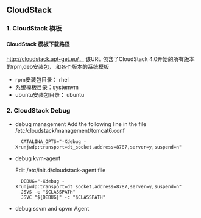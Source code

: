 ## CloudStack ##

### 1. CloudStack 模板 ###

#### CloudStack 模板下载路径 ####
http://cloudstack.apt-get.eu/， 该URL  包含了CloudStack 4.0开始的所有版本的rpm,deb安装包， 和各个版本的系统模板

* rpm安装包目录： rhel
* 系统模板目录：systemvm
* ubuntu安装包目录： ubuntu

### 2. CloudStack Debug
* debug management
  Add the following line in the file  /etc/cloudstack/management/tomcat6.conf

 	    CATALINA_OPTS="-Xdebug -Xrunjwdp:transport=dt_socket,address=8787,server=y,suspend=n"
    
* debug kvm-agent
    
	Edit /etc/init.d/cloudstack-agent file

    	DEBUG="-Xdebug -Xrunjwdp:transport=dt_socket,address=8787,server=y,suspend=n"
		JSVS -c "$CLASSPATH" 
		JSVC "${DEBUG}" -c "$CLASSPATH" 

* debug ssvm and cpvm Agent
